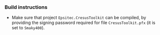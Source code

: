 ### Build instructions

* Make sure that project `Epsitec.CresusToolkit` can be compiled, by providing the signing
  password required for file `CresusToolkit.pfx` (it is set to `Smaky400`).
